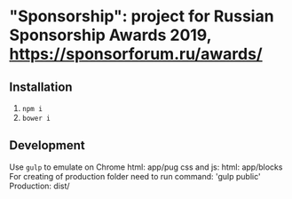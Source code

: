# "Sponsorship": project for Russian Sponsorship Awards 2019, https://sponsorforum.ru/awards/

## Installation

1. `npm i`
2. `bower i`

## Development

Use `gulp` to emulate on Chrome
html: app/pug
css and js: html: app/blocks
For creating of production folder need to run command: 'gulp public'
Production: dist/